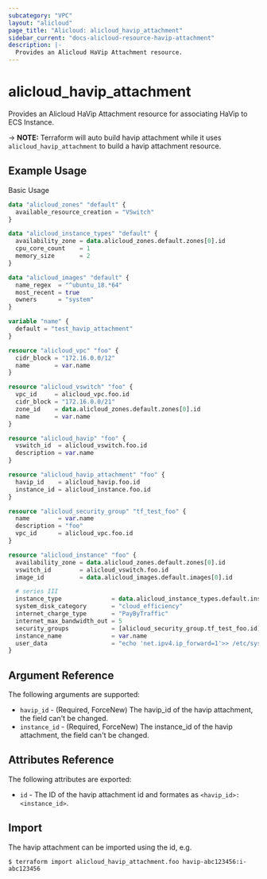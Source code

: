 ```yaml
---
subcategory: "VPC"
layout: "alicloud"
page_title: "Alicloud: alicloud_havip_attachment"
sidebar_current: "docs-alicloud-resource-havip-attachment"
description: |-
  Provides an Alicloud HaVip Attachment resource.
---
```


# alicloud\_havip\_attachment

Provides an Alicloud HaVip Attachment resource for associating HaVip to ECS Instance.

-> **NOTE:** Terraform will auto build havip attachment while it uses `alicloud_havip_attachment` to build a havip attachment resource.

## Example Usage

Basic Usage

```terraform
data "alicloud_zones" "default" {
  available_resource_creation = "VSwitch"
}

data "alicloud_instance_types" "default" {
  availability_zone = data.alicloud_zones.default.zones[0].id
  cpu_core_count    = 1
  memory_size       = 2
}

data "alicloud_images" "default" {
  name_regex  = "^ubuntu_18.*64"
  most_recent = true
  owners      = "system"
}

variable "name" {
  default = "test_havip_attachment"
}

resource "alicloud_vpc" "foo" {
  cidr_block = "172.16.0.0/12"
  name       = var.name
}

resource "alicloud_vswitch" "foo" {
  vpc_id     = alicloud_vpc.foo.id
  cidr_block = "172.16.0.0/21"
  zone_id    = data.alicloud_zones.default.zones[0].id
  name       = var.name
}

resource "alicloud_havip" "foo" {
  vswitch_id  = alicloud_vswitch.foo.id
  description = var.name
}

resource "alicloud_havip_attachment" "foo" {
  havip_id    = alicloud_havip.foo.id
  instance_id = alicloud_instance.foo.id
}

resource "alicloud_security_group" "tf_test_foo" {
  name        = var.name
  description = "foo"
  vpc_id      = alicloud_vpc.foo.id
}

resource "alicloud_instance" "foo" {
  availability_zone = data.alicloud_zones.default.zones[0].id
  vswitch_id        = alicloud_vswitch.foo.id
  image_id          = data.alicloud_images.default.images[0].id

  # series III
  instance_type              = data.alicloud_instance_types.default.instance_types[0].id
  system_disk_category       = "cloud_efficiency"
  internet_charge_type       = "PayByTraffic"
  internet_max_bandwidth_out = 5
  security_groups            = [alicloud_security_group.tf_test_foo.id]
  instance_name              = var.name
  user_data                  = "echo 'net.ipv4.ip_forward=1'>> /etc/sysctl.conf"
}
```
## Argument Reference

The following arguments are supported:

* `havip_id` - (Required, ForceNew) The havip_id of the havip attachment, the field can't be changed.
* `instance_id` - (Required, ForceNew) The instance_id of the havip attachment, the field can't be changed.

## Attributes Reference

The following attributes are exported:

* `id` - The ID of the havip attachment id and formates as `<havip_id>:<instance_id>`.

## Import

The havip attachment can be imported using the id, e.g.

```shell
$ terraform import alicloud_havip_attachment.foo havip-abc123456:i-abc123456
```
